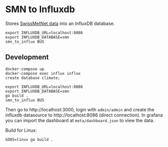 # SMN to Influxdb

Stores [SwissMetNet data](http://opendata.netcetera.com/smn/swagger) into an InfluxDB database.

    export INFLUXDB_URL=localhost:8086
    export INFLUXDB_DATABASE=smn
    smn_to_influx BUS

## Development

    docker-compose up
    docker-compose exec influx influx
    create database climate;

    export INFLUXDB_URL=localhost:8086
    export INFLUXDB_DATABASE=smn
    go build .
    smn_to_influx BUS

Then go to http://localhost:3000, login with `admin/admin` and create the influxdb datasource to http://localhost:8086 (direct connection). In grafana you can import the dashboard at `meta/dashboard.json` to view the data.

Build for Linux:

    GOOS=linux go build .
